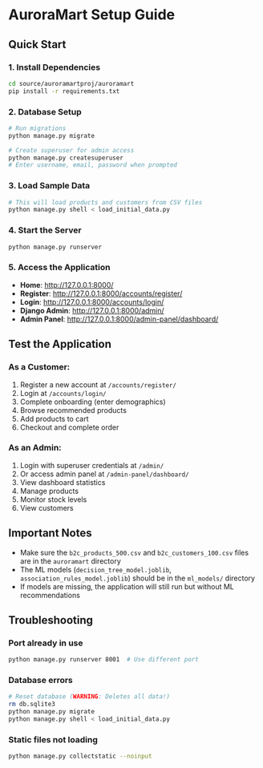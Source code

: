 # AuroraMart Setup Guide

## Quick Start

### 1. Install Dependencies
```bash
cd source/auroramartproj/auroramart
pip install -r requirements.txt
```

### 2. Database Setup
```bash
# Run migrations
python manage.py migrate

# Create superuser for admin access
python manage.py createsuperuser
# Enter username, email, password when prompted
```

### 3. Load Sample Data
```bash
# This will load products and customers from CSV files
python manage.py shell < load_initial_data.py
```

### 4. Start the Server
```bash
python manage.py runserver
```

### 5. Access the Application
- **Home**: http://127.0.0.1:8000/
- **Register**: http://127.0.0.1:8000/accounts/register/
- **Login**: http://127.0.0.1:8000/accounts/login/
- **Django Admin**: http://127.0.0.1:8000/admin/
- **Admin Panel**: http://127.0.0.1:8000/admin-panel/dashboard/

## Test the Application

### As a Customer:
1. Register a new account at `/accounts/register/`
2. Login at `/accounts/login/`
3. Complete onboarding (enter demographics)
4. Browse recommended products
5. Add products to cart
6. Checkout and complete order

### As an Admin:
1. Login with superuser credentials at `/admin/`
2. Or access admin panel at `/admin-panel/dashboard/`
3. View dashboard statistics
4. Manage products
5. Monitor stock levels
6. View customers

## Important Notes

- Make sure the `b2c_products_500.csv` and `b2c_customers_100.csv` files are in the `auroramart` directory
- The ML models (`decision_tree_model.joblib`, `association_rules_model.joblib`) should be in the `ml_models/` directory
- If models are missing, the application will still run but without ML recommendations

## Troubleshooting

### Port already in use
```bash
python manage.py runserver 8001  # Use different port
```

### Database errors
```bash
# Reset database (WARNING: Deletes all data!)
rm db.sqlite3
python manage.py migrate
python manage.py shell < load_initial_data.py
```

### Static files not loading
```bash
python manage.py collectstatic --noinput
```

